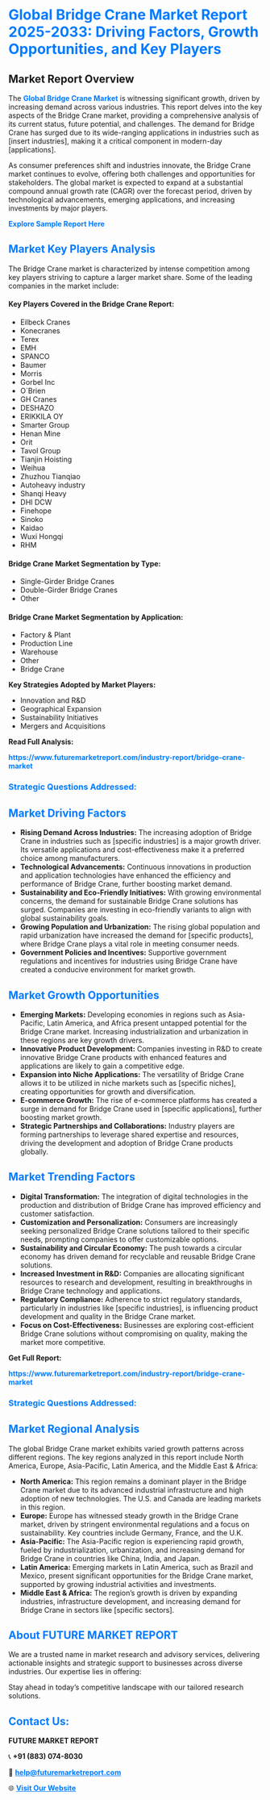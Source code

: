 <h1 style="color: #007BFF;">Global Bridge Crane Market Report 2025-2033: Driving Factors, Growth Opportunities, and Key Players</h1>

<section id="overview">
<h2>Market Report Overview</h2>
<p>The <a href="https://www.futuremarketreport.com/industry-report/bridge-crane-market" style="color: #007BFF; text-decoration: none;"><strong>Global Bridge Crane Market</strong></a> is witnessing significant growth, driven by increasing demand across various industries. This report delves into the key aspects of the Bridge Crane market, providing a comprehensive analysis of its current status, future potential, and challenges. The demand for Bridge Crane has surged due to its wide-ranging applications in industries such as [insert industries], making it a critical component in modern-day [applications].</p>
<p>As consumer preferences shift and industries innovate, the Bridge Crane market continues to evolve, offering both challenges and opportunities for stakeholders. The global market is expected to expand at a substantial compound annual growth rate (CAGR) over the forecast period, driven by technological advancements, emerging applications, and increasing investments by major players.</p>
</section>

<section id="overview">
<p><a href="https://www.futuremarketreport.com/request-sample/reportId=112839" style="color: #007BFF; text-decoration: none;"><strong>Explore Sample Report Here</strong></a></p>
</section>

<section id="key-players">
<h2 style="color: #007BFF;">Market Key Players Analysis</h2>
<p>The Bridge Crane market is characterized by intense competition among key players striving to capture a larger market share. Some of the leading companies in the market include:</p>
<h4>Key Players Covered in the Bridge Crane Report:</h4>
<ul><li>Eilbeck Cranes</li><li>Konecranes</li><li>Terex</li><li>EMH</li><li>SPANCO</li><li>Baumer</li><li>Morris</li><li>Gorbel Inc</li><li>O`Brien</li><li>GH Cranes</li><li>DESHAZO</li><li>ERIKKILA OY</li><li>Smarter Group</li><li>Henan Mine</li><li>Orit</li><li>Tavol Group</li><li>Tianjin Hoisting</li><li>Weihua</li><li>Zhuzhou Tianqiao</li><li>Autoheavy industry</li><li>Shanqi Heavy</li><li>DHI DCW</li><li>Finehope</li><li>Sinoko</li><li>Kaidao</li><li>Wuxi Hongqi</li><li>RHM</li></ul>
<h4>Bridge Crane Market Segmentation by Type:</h4>
<ul><li>Single-Girder Bridge Cranes</li><li>Double-Girder Bridge Cranes</li><li>Other</li></ul>

<h4>Bridge Crane Market Segmentation by Application:</h4>
<ul><li>Factory &amp; Plant</li><li>Production Line</li><li>Warehouse</li><li>Other</li><li>Bridge Crane</li></ul>
<p><strong>Key Strategies Adopted by Market Players:</strong></p>
<ul>
<li>Innovation and R&D</li>
<li>Geographical Expansion</li>
<li>Sustainability Initiatives</li>
<li>Mergers and Acquisitions</li>
</ul>
</section>

<section>
<p><strong>Read Full Analysis: </strong></p><a href="https://www.futuremarketreport.com/industry-report/bridge-crane-market" style="color: #007BFF; text-decoration: none;"><strong>https://www.futuremarketreport.com/industry-report/bridge-crane-market</strong></a>
<h3 style="color: #007BFF;">Strategic Questions Addressed:</h3>
</section>

<section id="driving-factors">
<h2 style="color: #007BFF;">Market Driving Factors</h2>
<ul>
<li><strong>Rising Demand Across Industries:</strong> The increasing adoption of Bridge Crane in industries such as [specific industries] is a major growth driver. Its versatile applications and cost-effectiveness make it a preferred choice among manufacturers.</li>
<li><strong>Technological Advancements:</strong> Continuous innovations in production and application technologies have enhanced the efficiency and performance of Bridge Crane, further boosting market demand.</li>
<li><strong>Sustainability and Eco-Friendly Initiatives:</strong> With growing environmental concerns, the demand for sustainable Bridge Crane solutions has surged. Companies are investing in eco-friendly variants to align with global sustainability goals.</li>
<li><strong>Growing Population and Urbanization:</strong> The rising global population and rapid urbanization have increased the demand for [specific products], where Bridge Crane plays a vital role in meeting consumer needs.</li>
<li><strong>Government Policies and Incentives:</strong> Supportive government regulations and incentives for industries using Bridge Crane have created a conducive environment for market growth.</li>
</ul>
</section>

<section id="growth-opportunities">
<h2 style="color: #007BFF;">Market Growth Opportunities</h2>
<ul>
<li><strong>Emerging Markets:</strong> Developing economies in regions such as Asia-Pacific, Latin America, and Africa present untapped potential for the Bridge Crane market. Increasing industrialization and urbanization in these regions are key growth drivers.</li>
<li><strong>Innovative Product Development:</strong> Companies investing in R&D to create innovative Bridge Crane products with enhanced features and applications are likely to gain a competitive edge.</li>
<li><strong>Expansion into Niche Applications:</strong> The versatility of Bridge Crane allows it to be utilized in niche markets such as [specific niches], creating opportunities for growth and diversification.</li>
<li><strong>E-commerce Growth:</strong> The rise of e-commerce platforms has created a surge in demand for Bridge Crane used in [specific applications], further boosting market growth.</li>
<li><strong>Strategic Partnerships and Collaborations:</strong> Industry players are forming partnerships to leverage shared expertise and resources, driving the development and adoption of Bridge Crane products globally.</li>
</ul>
</section>

<section id="trending-factors">
<h2 style="color: #007BFF;">Market Trending Factors</h2>
<ul>
<li><strong>Digital Transformation:</strong> The integration of digital technologies in the production and distribution of Bridge Crane has improved efficiency and customer satisfaction.</li>
<li><strong>Customization and Personalization:</strong> Consumers are increasingly seeking personalized Bridge Crane solutions tailored to their specific needs, prompting companies to offer customizable options.</li>
<li><strong>Sustainability and Circular Economy:</strong> The push towards a circular economy has driven demand for recyclable and reusable Bridge Crane solutions.</li>
<li><strong>Increased Investment in R&D:</strong> Companies are allocating significant resources to research and development, resulting in breakthroughs in Bridge Crane technology and applications.</li>
<li><strong>Regulatory Compliance:</strong> Adherence to strict regulatory standards, particularly in industries like [specific industries], is influencing product development and quality in the Bridge Crane market.</li>
<li><strong>Focus on Cost-Effectiveness:</strong> Businesses are exploring cost-efficient Bridge Crane solutions without compromising on quality, making the market more competitive.</li>
</ul>
</section>

<section>
<p><strong>Get Full Report: </strong></p><a href="https://www.futuremarketreport.com/industry-report/bridge-crane-market" style="color: #007BFF; text-decoration: none;"><strong>https://www.futuremarketreport.com/industry-report/bridge-crane-market</strong></a>
<h3 style="color: #007BFF;">Strategic Questions Addressed:</h3>
</section>


<section id="regional-analysis">
<h2 style="color: #007BFF;">Market Regional Analysis</h2>
<p>The global Bridge Crane market exhibits varied growth patterns across different regions. The key regions analyzed in this report include North America, Europe, Asia-Pacific, Latin America, and the Middle East & Africa:</p>
<ul>
<li><strong>North America:</strong> This region remains a dominant player in the Bridge Crane market due to its advanced industrial infrastructure and high adoption of new technologies. The U.S. and Canada are leading markets in this region.</li>
<li><strong>Europe:</strong> Europe has witnessed steady growth in the Bridge Crane market, driven by stringent environmental regulations and a focus on sustainability. Key countries include Germany, France, and the U.K.</li>
<li><strong>Asia-Pacific:</strong> The Asia-Pacific region is experiencing rapid growth, fueled by industrialization, urbanization, and increasing demand for Bridge Crane in countries like China, India, and Japan.</li>
<li><strong>Latin America:</strong> Emerging markets in Latin America, such as Brazil and Mexico, present significant opportunities for the Bridge Crane market, supported by growing industrial activities and investments.</li>
<li><strong>Middle East & Africa:</strong> The region’s growth is driven by expanding industries, infrastructure development, and increasing demand for Bridge Crane in sectors like [specific sectors].</li>
</ul>
</section>

<footer>
<h2 style="color: #007BFF;">About FUTURE MARKET REPORT</h2>
<p>We are a trusted name in market research and advisory services, delivering actionable insights and strategic support to businesses across diverse industries. Our expertise lies in offering:</p>

<p>Stay ahead in today’s competitive landscape with our tailored research solutions.</p>

<h2 style="color: #007BFF;">Contact Us:</h2>
<p><strong>FUTURE MARKET REPORT</strong></p>
<p>📞 <strong>+91 (883) 074-8030</strong></p>
<p>📧 <strong><a href="mailto:help@futuremarketreport.com" style="color: #007BFF;">help@futuremarketreport.com</a></strong></p>
<p>🌐 <strong><a href="https://www.futuremarketreport.com/" style="color: #007BFF;">Visit Our Website</a></strong></p>
</footer>